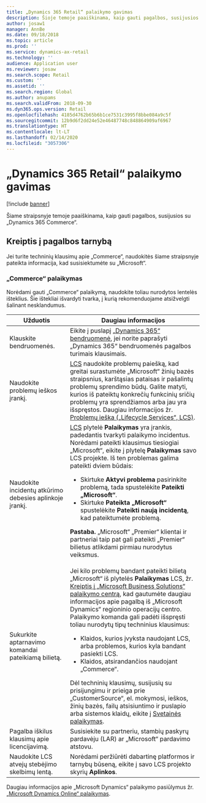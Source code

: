 ```yaml
---
title: „Dynamics 365 Retail“ palaikymo gavimas
description: Šioje temoje paaiškinama, kaip gauti pagalbos, susijusios su „Microsoft“ „Dynamics 365 Commerce“.
author: josaw1
manager: AnnBe
ms.date: 09/18/2018
ms.topic: article
ms.prod: ''
ms.service: dynamics-ax-retail
ms.technology: ''
audience: Application user
ms.reviewer: josaw
ms.search.scope: Retail
ms.custom: ''
ms.assetid: ''
ms.search.region: Global
ms.author: anupams
ms.search.validFrom: 2018-09-30
ms.dyn365.ops.version: Retail
ms.openlocfilehash: 4185d4762b65b6b1ce7531c3995f8bbe084a9c5f
ms.sourcegitcommit: 12b9d6f2dd24e52e46487748c848864909af6967
ms.translationtype: HT
ms.contentlocale: lt-LT
ms.lasthandoff: 02/14/2020
ms.locfileid: "3057306"
---
```

# <a name="get-support-for-dynamics-365-retail"></a>„Dynamics 365 Retail“ palaikymo gavimas

[!include [banner](../includes/banner.md)]

Šiame straipsnyje temoje paaiškinama, kaip gauti pagalbos, susijusios su „Dynamics 365 Commerce“.

## <a name="contact-support"></a>Kreiptis į pagalbos tarnybą

Jei turite techninių klausimų apie „Commerce“, naudokitės šiame straipsnyje pateikta informacija, kad susisiektumėte su „Microsoft“.

### <a name="commerce-support"></a>„Commerce“ palaikymas

Norėdami gauti „Commerce“ palaikymą, naudokite toliau nurodytos lentelės išteklius. Šie ištekliai išvardyti tvarka, į kurią rekomenduojame atsižvelgti šalinant nesklandumus.

<table>
<thead>
<tr>
<th>Užduotis</th>
<th>Daugiau informacijos</th>
</tr>
</thead>
<tbody>
<tr>
<td>Klauskite bendruomenės.</td>
<td>Eikite į puslapį <a href="https://community.dynamics.com/365/retail">„Dynamics 365“ bendruomenė</a>, jei norite paprašyti „Dynamics 365“ bendruomenės pagalbos turimais klausimais.</td>
</tr>
<tr>
<td>Naudokite problemų ieškos įrankį.</td>
<td><a href="https://lcs.dynamics.com/">LCS</a> naudokite problemų paiešką, kad greitai surastumėte „Microsoft“ žinių bazės straipsnius, karštąsias pataisas ir pašalintų problemų sprendimo būdų. Galite matyti, kurios iš pateiktų konkrečių funkcinių sričių problemų yra sprendžiamos arba jau yra išspręstos. Daugiau informacijos žr. <a href="https://docs.microsoft.com/dynamics365/unified-operations/dev-itpro/lifecycle-services/issue-search-lcs">Problemų ieška („Lifecycle Services“, LCS)</a>.</td>
</tr>
<tr>
<td>Naudokite incidentų atkūrimo debesies aplinkoje įrankį.</td>
<td><a href="https://lcs.dynamics.com/">LCS</a> plytelė <strong>Palaikymas</strong> yra įrankis, padedantis tvarkyti palaikymo incidentus. Norėdami pateikti klausimus tiesiogiai „Microsoft“, eikite į plytelę <strong>Palaikymas</strong> savo LCS projekte. Iš ten problemas galima pateikti dviem būdais:
<ul>
<li>Skirtuke <strong>Aktyvi problema</strong> pasirinkite problemą, tada spustelėkite <strong>Pateikti „Microsoft“</strong>.</li>
<li>Skirtuke <strong>Pateikta „Microsoft“</strong> spustelėkite <strong>Pateikti naują incidentą</strong>, kad pateiktumėte problemą.</li>
</ul>
<p><strong>Pastaba.</strong> „Microsoft“ „Premier“ klientai ir partneriai taip pat gali pateikti „Premier“ bilietus atlikdami pirmiau nurodytus veiksmus.</p>
</td>
</tr>
<tr>
<td>Sukurkite aptarnavimo komandai pateikiamą bilietą.</td>
<td>Jei kilo problemų bandant pateikti bilietą „Microsoft“ iš plytelės <strong>Palaikymas</strong> LCS, žr. <a href="https://mbs.microsoft.com/customersource/northamerica/ax/support/support-news/global_support_contacts_eng">Kreiptis į „Microsoft Business Solutions“ palaikymo centrą</a>, kad gautumėte daugiau informacijos apie pagalbą iš „Microsoft Dynamics“ regioninio operacijų centro. Palaikymo komanda gali padėti išspręsti toliau nurodytų tipų techninius klausimus:
<ul>
<li>Klaidos, kurios įvyksta naudojant LCS, arba problemos, kurios kyla bandant pasiekti LCS.</li>
<li>Klaidos, atsirandančios naudojant „Commerce“.</li>
</ul>
Dėl techninių klausimų, susijusių su prisijungimu ir prieiga prie „CustomerSource“, el. mokymosi, ieškos, žinių bazės, failų atsisiuntimo ir puslapio arba sistemos klaidų, eikite į <a href="https://mbs2.microsoft.com/members/VoiceSupport/VoiceSupportInternal.aspx">Svetainės palaikymas</a>.</td>
</tr>
<tr>
<td>Pagalba iškilus klausimų apie licencijavimą.</td>
<td>Susisiekite su partneriu, stambių paskyrų pardavėju (LAR) ar „Microsoft“ pardavimo atstovu.</td>
</tr>
<tr>
<td>Naudokite LCS atvejų stebėjimo skelbimų lentą.</td>
<td>Norėdami peržiūrėti dabartinę platformos ir tarnybų būseną, eikite į savo LCS projekto skyrių <strong>Aplinkos</strong>.</td>
</tr>
</tbody>
</table>

Daugiau informacijos apie „Microsoft Dynamics“ palaikymo pasiūlymus žr. [„Microsoft Dynamics Online“ palaikymas](https://dynamics.microsoft.com/support/).
